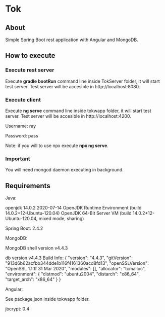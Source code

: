 # Tok

## About

Simple Spring Boot rest application with Angular and MongoDB.

## How to execute

### Execute rest server

Execute **gradle bootRun** command line inside TokServer folder, it will start test server. Test server will be accesible in http://localhost:8080.

### Execute client

Execute **ng serve** command line inside tokwapp folder, it will start test server. Test server will be accesible in http://localhost:4200.

Username: ray

Password: pass

Note: if you will to use npx execute **npx ng serve**.

### **Important**

You will need mongod daemon executing in background.

## Requirements

Java:

openjdk 14.0.2 2020-07-14
OpenJDK Runtime Environment (build 14.0.2+12-Ubuntu-120.04)
OpenJDK 64-Bit Server VM (build 14.0.2+12-Ubuntu-120.04, mixed mode, sharing)

Spring Boot: 2.4.2

MongoDB:

MongoDB shell version v4.4.3

db version v4.4.3
Build Info: {
    "version": "4.4.3",
    "gitVersion": "913d6b62acfbb344dde1b116f4161360acd8fd13",
    "openSSLVersion": "OpenSSL 1.1.1f  31 Mar 2020",
    "modules": [],
    "allocator": "tcmalloc",
    "environment": {
        "distmod": "ubuntu2004",
        "distarch": "x86_64",
        "target_arch": "x86_64"
    }
}

Angular:

See package.json inside tokwapp folder.

jbcrypt: 0.4
